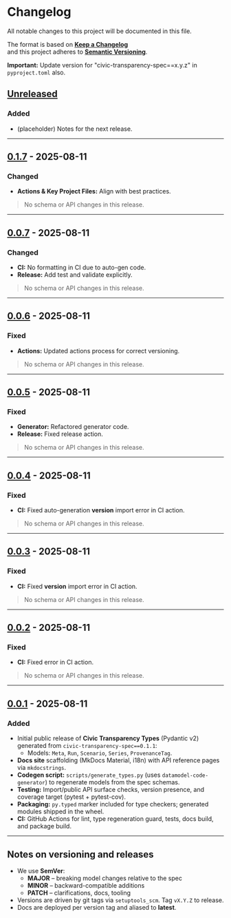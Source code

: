# Changelog

All notable changes to this project will be documented in this file.

The format is based on **[Keep a Changelog](https://keepachangelog.com/en/1.1.0/)**  
and this project adheres to **[Semantic Versioning](https://semver.org/spec/v2.0.0.html)**.

**Important:** Update version for "civic-transparency-spec==x.y.z" in `pyproject.toml` also.

## [Unreleased]

### Added

- (placeholder) Notes for the next release.

---

## [0.1.7] - 2025-08-11

### Changed

- **Actions & Key Project Files:** Align with best practices.

> No schema or API changes in this release.

---

## [0.0.7] - 2025-08-11

### Changed

- **CI:** No formatting in CI due to auto-gen code.
- **Release:** Add test and validate explicitly.

> No schema or API changes in this release.

---

## [0.0.6] - 2025-08-11

### Fixed

- **Actions:** Updated actions process for correct versioning.

> No schema or API changes in this release.

---

## [0.0.5] - 2025-08-11

### Fixed

- **Generator:** Refactored generator code.
- **Release:** Fixed release action.

> No schema or API changes in this release.

---

## [0.0.4] - 2025-08-11

### Fixed

- **CI:** Fixed auto-generation **version** import error in CI action.

> No schema or API changes in this release.

---

## [0.0.3] - 2025-08-11

### Fixed

- **CI:** Fixed **version** import error in CI action.

> No schema or API changes in this release.

---

## [0.0.2] - 2025-08-11

### Fixed

- **CI:** Fixed error in CI action.

> No schema or API changes in this release.

---

## [0.0.1] - 2025-08-11

### Added

- Initial public release of **Civic Transparency Types** (Pydantic v2) generated from `civic-transparency-spec==0.1.1`:
  - Models: `Meta`, `Run`, `Scenario`, `Series`, `ProvenanceTag`.
- **Docs site** scaffolding (MkDocs Material, i18n) with API reference pages via `mkdocstrings`.
- **Codegen script:** `scripts/generate_types.py` (uses `datamodel-code-generator`) to regenerate models from the spec schemas.
- **Testing:** Import/public API surface checks, version presence, and coverage target (pytest + pytest-cov).
- **Packaging:** `py.typed` marker included for type checkers; generated modules shipped in the wheel.
- **CI:** GitHub Actions for lint, type regeneration guard, tests, docs build, and package build.

---

## Notes on versioning and releases

- We use **SemVer**:
  - **MAJOR** – breaking model changes relative to the spec
  - **MINOR** – backward-compatible additions
  - **PATCH** – clarifications, docs, tooling
- Versions are driven by git tags via `setuptools_scm`. Tag `vX.Y.Z` to release.
- Docs are deployed per version tag and aliased to **latest**.

[Unreleased]: https://github.com/civic-interconnect/civic-transparency-spec/compare/v0.1.7...HEAD
[0.1.7]: https://github.com/civic-interconnect/civic-transparency-types/compare/v0.0.7...v0.1.7
[0.0.7]: https://github.com/civic-interconnect/civic-transparency-types/compare/v0.0.6...v0.0.7
[0.0.6]: https://github.com/civic-interconnect/civic-transparency-types/compare/v0.0.5...v0.0.6
[0.0.5]: https://github.com/civic-interconnect/civic-transparency-types/compare/v0.0.4...v0.0.5
[0.0.4]: https://github.com/civic-interconnect/civic-transparency-types/compare/v0.0.3...v0.0.4
[0.0.3]: https://github.com/civic-interconnect/civic-transparency-types/compare/v0.0.2...v0.0.3
[0.0.2]: https://github.com/civic-interconnect/civic-transparency-types/compare/v0.0.1...v0.0.2
[0.0.1]: https://github.com/civic-interconnect/civic-transparency-types/releases/tag/v0.0.1
